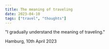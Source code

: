 ```yaml
---
title: The meaning of traveling
date: 2023-04-10 
tags: ["travel", "thoughts"]
---
```

"I gradually understand the meaning of traveling." 

Hamburg, 10th April 2023